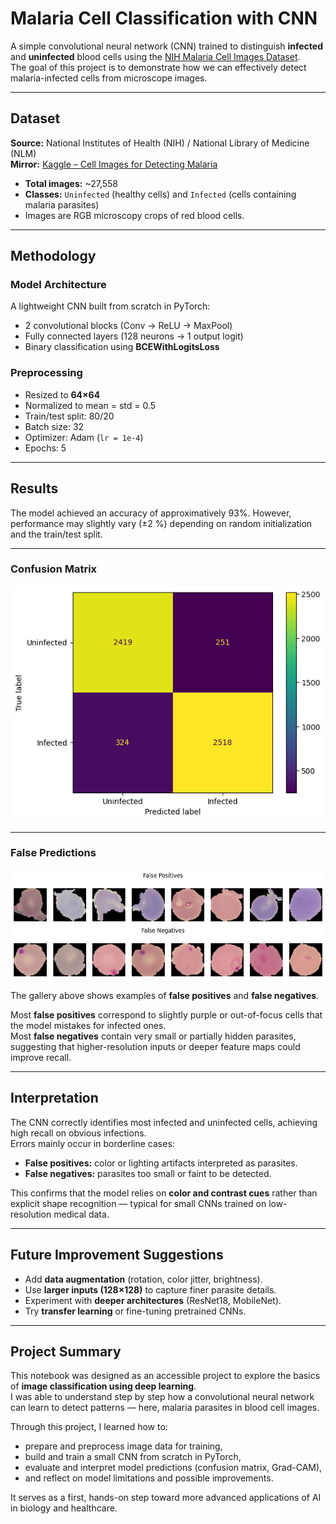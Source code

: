 # Malaria Cell Classification with CNN

A simple convolutional neural network (CNN) trained to distinguish **infected** and **uninfected** blood cells using the [NIH Malaria Cell Images Dataset](https://ceb.nlm.nih.gov/repositories/malaria-datasets/).  
The goal of this project is to demonstrate how we can effectively detect malaria-infected cells from microscope images.

---

## Dataset

**Source:** National Institutes of Health (NIH) / National Library of Medicine (NLM)  
**Mirror:** [Kaggle – Cell Images for Detecting Malaria](https://www.kaggle.com/datasets/iarunava/cell-images-for-detecting-malaria)

- **Total images:** ~27,558  
- **Classes:** `Uninfected` (healthy cells) and `Infected` (cells containing malaria parasites)  
- Images are RGB microscopy crops of red blood cells.

---

## Methodology

### Model Architecture
A lightweight CNN built from scratch in PyTorch:
- 2 convolutional blocks (Conv → ReLU → MaxPool)
- Fully connected layers (128 neurons → 1 output logit)
- Binary classification using **BCEWithLogitsLoss**

### Preprocessing
- Resized to **64×64**
- Normalized to mean = std = 0.5
- Train/test split: 80/20  
- Batch size: 32  
- Optimizer: Adam (`lr = 1e-4`)  
- Epochs: 5  

---

## Results

The model achieved an accuracy of approximatively 93%. However, performance may slightly vary (±2 %) depending on random initialization and the train/test split.

---

### Confusion Matrix
![Confusion Matrix](confusion_matrix.png)

---

### False Predictions
![False Positives and False Negatives](false_pos:neg.png)

The gallery above shows examples of **false positives** and **false negatives**.

Most **false positives** correspond to slightly purple or out-of-focus cells that the model mistakes for infected ones.  
Most **false negatives** contain very small or partially hidden parasites, suggesting that higher-resolution inputs or deeper feature maps could improve recall.

---

## Interpretation

The CNN correctly identifies most infected and uninfected cells, achieving high recall on obvious infections.  
Errors mainly occur in borderline cases:
- **False positives:** color or lighting artifacts interpreted as parasites.  
- **False negatives:** parasites too small or faint to be detected.  

This confirms that the model relies on **color and contrast cues** rather than explicit shape recognition — typical for small CNNs trained on low-resolution medical data.

---

## Future Improvement Suggestions

- Add **data augmentation** (rotation, color jitter, brightness).  
- Use **larger inputs (128×128)** to capture finer parasite details.  
- Experiment with **deeper architectures** (ResNet18, MobileNet).  
- Try **transfer learning** or fine-tuning pretrained CNNs.  

---

## Project Summary

This notebook was designed as an accessible project to explore the basics of **image classification using deep learning**.  
I was able to understand step by step how a convolutional neural network can learn to detect patterns — here, malaria parasites in blood cell images.

Through this project, I learned how to:
- prepare and preprocess image data for training,  
- build and train a small CNN from scratch in PyTorch,  
- evaluate and interpret model predictions (confusion matrix, Grad-CAM),  
- and reflect on model limitations and possible improvements.

It serves as a first, hands-on step toward more advanced applications of AI in biology and healthcare.
